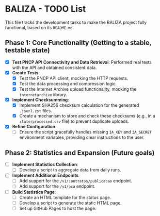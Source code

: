# BALIZA - TODO List

This file tracks the development tasks to make the BALIZA project fully functional, based on its `README.md`.

## Phase 1: Core Functionality (Getting to a stable, testable state)

- [x] **Test PNCP API Connectivity and Data Retrieval**: Performed real tests with the API and obtained consistent data.
- [x] **Create Tests**:
    - [x] Test the PNCP API client, mocking the HTTP requests.
    - [x] Test the data processing and compression logic.
    - [x] Test the Internet Archive upload functionality, mocking the `internetarchive` library.
- [x] **Implement Checksumming**:
    - [x] Implement SHA256 checksum calculation for the generated `.jsonl.zst` files.
    - [x] Create a mechanism to store and check these checksums (e.g., in a `state/processed.csv` file) to prevent duplicate uploads.
- [x] **Refine Configuration**:
    - [ ] Ensure the script gracefully handles missing `IA_KEY` and `IA_SECRET` environment variables, providing clear instructions to the user.

## Phase 2: Statistics and Expansion (Future goals)

- [ ] **Implement Statistics Collection**:
    - [ ] Develop a script to aggregate data from daily runs.
- [ ] **Implement Additional Endpoints**:
    - [ ] Add support for the `/v1/contratos/publicacao` endpoint.
    - [ ] Add support for the `/v1/pca` endpoint.
- [ ] **Build Statistics Page**:
    - [ ] Create an HTML template for the status page.
    - [ ] Develop a script to generate the static HTML page.
    - [ ] Set up GitHub Pages to host the page.
